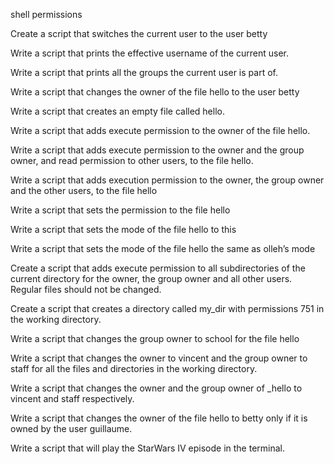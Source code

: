 shell permissions

Create a script that switches the current user to the user betty

Write a script that prints the effective username of the current user.

Write a script that prints all the groups the current user is part of.

Write a script that changes the owner of the file hello to the user betty

Write a script that creates an empty file called hello.

Write a script that adds execute permission to the owner of the file hello.

Write a script that adds execute permission to the owner and the group owner, and read permission to other users, to the file hello.

Write a script that adds execution permission to the owner, the group owner and the other users, to the file hello

Write a script that sets the permission to the file hello

Write a script that sets the mode of the file hello to this

Write a script that sets the mode of the file hello the same as olleh’s mode

Create a script that adds execute permission to all subdirectories of the current directory for the owner, the group owner and all other users. Regular files should not be changed.

Create a script that creates a directory called my_dir with permissions 751 in the working directory.

Write a script that changes the group owner to school for the file hello

Write a script that changes the owner to vincent and the group owner to staff for all the files and directories in the working directory.

Write a script that changes the owner and the group owner of _hello to vincent and staff respectively.

Write a script that changes the owner of the file hello to betty only if it is owned by the user guillaume.

Write a script that will play the StarWars IV episode in the terminal.
